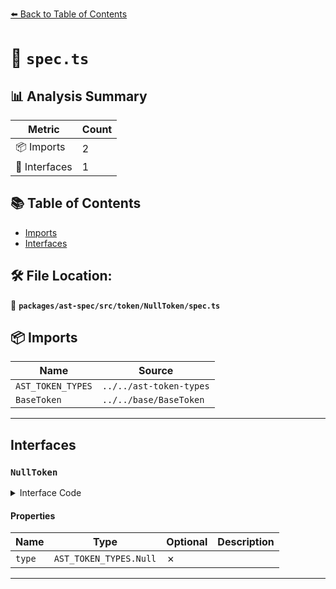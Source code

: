 [⬅️ Back to Table of Contents](../../../../../index.md)

# 📄 `spec.ts`

## 📊 Analysis Summary

| Metric | Count |
|--------|-------|
| 📦 Imports | 2 |
| 📐 Interfaces | 1 |

## 📚 Table of Contents

- [Imports](#imports)
- [Interfaces](#interfaces)

## 🛠️ File Location:
📂 **`packages/ast-spec/src/token/NullToken/spec.ts`**

## 📦 Imports

| Name | Source |
|------|--------|
| `AST_TOKEN_TYPES` | `../../ast-token-types` |
| `BaseToken` | `../../base/BaseToken` |


---

## Interfaces

### `NullToken`

<details><summary>Interface Code</summary>

```ts
export interface NullToken extends BaseToken {
  type: AST_TOKEN_TYPES.Null;
}
```
</details>

#### Properties

| Name | Type | Optional | Description |
|------|------|----------|-------------|
| `type` | `AST_TOKEN_TYPES.Null` | ✗ |  |


---
